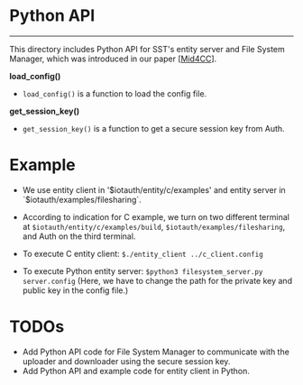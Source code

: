 # Python API
---
This directory includes Python API for SST's entity server and File System Manager, which was introduced in our paper [[Mid4CC](https://dl.acm.org/doi/10.1145/3631309.3632832)].

**load_config()**
- `load_config()` is a function to load the config file.

**get_session_key()**
- `get_session_key()` is a function to get a secure session key from Auth.

# Example

- We use entity client in '$iotauth/entity/c/examples' and entity server in `$iotauth/examples/filesharing`.
- According to indication for C example, we turn on two different terminal at `$iotauth/entity/c/examples/build`, `$iotauth/examples/filesharing`, and Auth on the third terminal.

- To execute C entity client:
`$./entity_client ../c_client.config`

- To execute Python entity server:
`$python3 filesystem_server.py server.config` (Here, we have to change the path for the private key and public key in the config file.)

# TODOs

- Add Python API code for File System Manager to communicate with the uploader and downloader using the secure session key.
- Add Python API and example code for entity client in Python.
